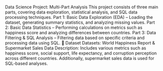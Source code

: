Data Science Project: Multi-Part Analysis
This project consists of three main parts, covering data exploration, statistical analysis, and SQL data processing techniques.
Part 1: Basic Data Exploration (EDA) – Loading the dataset, generating summary statistics, and analyzing missing values.
Part 2: Basic Data Statistics – Performing calculations on metrics such as happiness score and analyzing differences between countries.
Part 3: Data Filtering & SQL Analysis – Filtering data based on specific criteria and processing data using SQL.
📂 Dataset
Datasets: World Happiness Report & Supermarket Sales Data
Description: Includes various metrics such as happiness score, social support, life expectancy, and corruption perception across different countries. Additionally, supermarket sales data is used for SQL-based analyses.
